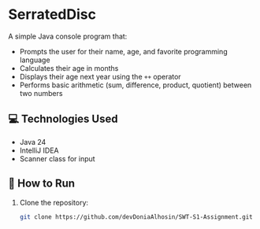 # SerratedDisc

A simple Java console program that:

- Prompts the user for their name, age, and favorite programming language
- Calculates their age in months
- Displays their age next year using the `++` operator
- Performs basic arithmetic (sum, difference, product, quotient) between two numbers

## 💻 Technologies Used

- Java 24
- IntelliJ IDEA
- Scanner class for input

## 🚀 How to Run

1. Clone the repository:
   ```bash
   git clone https://github.com/devDoniaAlhosin/SWT-S1-Assignment.git
